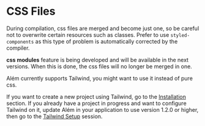 # CSS Files

During compilation, css files are merged and become just one, so be careful not to overwrite certain resources such as classes. Prefer to use `styled-components` as this type of problem is automatically corrected by the compiler.

**css modules** feature is being developed and will be available in the next versions. When this is done, the css files will no longer be merged in one.

Além currently supports Tailwind, you might want to use it instead of pure css.

If you want to create a new project using Tailwind, go to the [Installation](https://alem.dev/?path=installation) section. If you already have a project in progress and want to configure Tailwind on it, update Além in your application to use version 1.2.0 or higher, then go to the [Tailwind Setup](https://alem.dev/?path=tailwind) session.
